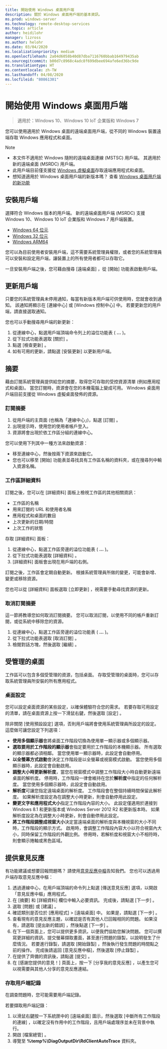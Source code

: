 ```yaml
---
title: 開始使用 Windows 桌面用戶端
description: 關於 Windows 桌面用戶端的基本資訊。
ms.prod: windows-server
ms.technology: remote-desktop-services
ms.topic: article
author: heidilohr
manager: lizross
ms.author: helohr
ms.date: 03/04/2020
ms.localizationpriority: medium
ms.openlocfilehash: 2a04d6058b40d87dba7116760bbab164979435ab
ms.sourcegitcommit: b00d7c8968c4adc8f699dbee694afe6ed36bc9de
ms.translationtype: HT
ms.contentlocale: zh-TW
ms.lasthandoff: 04/08/2020
ms.locfileid: "80861301"
---
```

# <a name="get-started-with-the-windows-desktop-client"></a>開始使用 Windows 桌面用戶端

>適用於：Windows 10、Windows 10 IoT 企業版和 Windows 7

您可以使用適用於 Windows 桌面的遠端桌面用戶端，從不同的 Windows 裝置遠端存取 Windows 應用程式和桌面。

> [!NOTE]
> - 本文件不適用於 Windows 隨附的遠端桌面連線 (MSTSC) 用戶端。 其適用於新的遠端桌面 (MSRDC) 用戶端。
> - 此用戶端目前僅支援從 [Windows 虛擬桌面](https://aka.ms/wvd)存取遠端應用程式和桌面。
> - 想知道適用於 Windows 桌面用戶端的新版本嗎？ 查看 [Windows 桌面用戶端的新功能](windowsdesktop-whatsnew.md)

## <a name="install-the-client"></a>安裝用戶端

選擇符合 Windows 版本的用戶端。 新的遠端桌面用戶端 (MSRDC) 支援 Windows 10、Windows 10 IoT 企業版和 Windows 7 用戶端裝置。

- [Windows 64 位元](https://go.microsoft.com/fwlink/?linkid=2068602)
- [Windows 32 位元](https://go.microsoft.com/fwlink/?linkid=2098960)
- [Windows ARM64](https://go.microsoft.com/fwlink/?linkid=2098961)

您可以為目前使用者安裝用戶端，這不需要系統管理員權限，或者您的系統管理員可以安裝和設定用戶端，讓裝置上的所有使用者都可以存取它。

一旦安裝用戶端之後，您可藉由搜尋 [遠端桌面]  ，從 [開始] 功能表啟動用戶端。

## <a name="update-the-client"></a>更新用戶端

只要您的系統管理員未停用通知，每當有新版本用戶端可供使用時，您就會收到通知。 該通知將顯示在 [連線中心] 或 [Windows 控制中心] 中。 若要更新您的用戶端，請直接選取通知。

您也可以手動搜尋用戶端的新更新：

1. 從連線中心，點選用戶端頂端命令列上的溢位功能表 ( **...** )。
2. 從下拉式功能表選取 [關於]  。
3. 點選 [檢查更新]  。
4. 如有可用的更新，請點選 [安裝更新]  以更新用戶端。

## <a name="feeds"></a>摘要

藉由訂閱系統管理員提供給您的摘要，取得您可存取的受控資源清單 (例如應用程式和桌面)。 當您訂閱時，資源會在您的本機電腦上變成可用。 Windows 桌面用戶端目前支援從 Windows 虛擬桌面發佈的資源。

### <a name="subscribe-to-a-feed"></a>訂閱摘要

1. 從用戶端的主頁面 (也稱為「連線中心」)，點選 [訂閱]  。
2. 出現提示時，使用您的使用者帳戶登入。
3. 資源將會出現於依工作區分組的連線中心。

您可以使用下列其中一種方法來啟動資源：

- 移至連線中心，然後按兩下資源來啟動它。
- 您也可以移至 [開始] 功能表並尋找具有工作區名稱的資料夾，或在搜尋列中輸入資源名稱。

### <a name="workspace-details"></a>工作區詳細資料

訂閱之後，您可以在 [詳細資料] 面板上檢視工作區的其他相關資訊：

- 工作區的名稱
- 用來訂閱的 URL 和使用者名稱
- 應用程式和桌面的數目
- 上次更新的日期/時間
- 上次工作的狀態

存取 [詳細資料] 面板：

1. 從連線中心，點選工作區旁邊的溢位功能表 ( **...** )。
2. 從下拉式功能表選取 [詳細資料]  。
3. [詳細資料] 面板會出現在用戶端的右側。

訂閱之後，工作區會定期自動更新。 根據系統管理員所做的變更，可能會新增、變更或移除資源。

您也可以從 [詳細資料] 面板選取 [立即更新]  ，視需要手動尋找資源的更新。

### <a name="unsubscribe-from-a-feed"></a>取消訂閱摘要

這一節將教導您如何取消訂閱摘要。 您可以取消訂閱，以使用不同的帳戶重新訂閱，或從系統中移除您的資源。

1. 從連線中心，點選工作區旁邊的溢位功能表 ( **...** )。
2. 從下拉式功能表選取 [取消訂閱]  。
3. 檢閱對話方塊，然後選取 [繼續]  。

## <a name="managed-desktops"></a>受管理的桌面

工作區可以包含多個受管理的資源，包括桌面。 存取受管理的桌面時，您可以存取系統管理員所安裝的所有應用程式。

### <a name="desktop-settings"></a>桌面設定

您可以設定桌面資源的某些設定，以確保體驗符合您的需求。 若要存取可用設定的清單，請在桌面資源上按一下滑鼠右鍵，然後選取 [設定]  。

除非關閉 [使用預設設定]  選項，否則用戶端將會使用系統管理員所設定的設定。 這麼做可讓您設定下列選項：

- **使用多個顯示器**會將桌面工作階段切換為使用單一顯示器或多個顯示器。
- **選取要用於工作階段的顯示器**會指定要用於工作階段的本機顯示器。 所有選取的顯示器都必須相鄰。 當您使用單一顯示器時，此設定會自動停用。
- **以全螢幕方式啟動**會決定工作階段是以全螢幕或視窗模式啟動。 當您使用多個顯示器時，此設定會自動啟用。
- **調整大小時更新解析度**，當您在視窗模式中調整工作階段大小時自動更新遠端桌面的解析度。 停用時，工作階段一律會維持在您於**解析度**中指定的任何解析度。 當您使用多個顯示器時，此設定會自動啟用。
- **解析度**可讓您指定遠端桌面的解析度。 工作階段會在整個持續時間保留此解析度。 如果解析度設定為在調整大小時更新，則會自動停用此設定。
- **變更文字和應用程式大小**指定工作階段內容的大小。 此設定僅適用於連接到 Windows 8.1 和更新版本或 Windows Server 2012 R2 和更新版本時。 如果解析度設定為在調整大小時更新，則會自動停用此設定。
- **將工作階段調整成視窗大小**決定當遠端桌面的解析度與本機視窗的大小不同時，工作階段的顯示方式。 啟用時，會調整工作階段內容大小以符合視窗內大小，同時保留工作階段的外觀比例。 停用時，若解析度和視窗大小不相符時，則會顯示捲軸或黑色區域。

## <a name="provide-feedback"></a>提供意見反應

有功能建議或想要回報問題嗎？ 請使用[意見反應中樞](feedback-hub://?tabid=2&contextid=883)告知我們。 您也可以透過用戶端存取意見反應中樞：

1. 透過連線中心，在用戶端頂端的命令列上點選 [傳送意見反應]  選項，以開啟「意見反應中樞」應用程式。
2. 在 [摘要]  和 [詳細資料]  欄位中輸入必要資訊。 完成後，請點選 [下一步]  。
3. 選取 [問題]  或 [建議]  。
4. 確認類別是否位於 [應用程式]   > [遠端桌面]  中。 如果是，請點選 [下一步]  。
5. 查看現有的意見反應主題，以確認是否有其他人已回報相同的問題。 如果沒有，請選取 [提出新的錯誤]  ，然後點選 [下一步]  。
6. 在下一個頁面上，您可以提供更多資訊，以便我們協助您解決問題。 您可以撰寫更詳細的資訊、提交螢幕擷取畫面，甚至進行問題的錄製，以說明發生了什麼情況。 若要進行錄製，請選取 [開始錄製]  ，然後執行發生問題的時間點之前的操作。 完成後請返回 [意見反應中樞]，然後選取 [停止錄製]  。
7. 在提供了齊備的資訊後，請點選 [提交]  。
8. 在 [感謝您提供的意見！] 頁面上，按一下 [分享我的意見反應]  ，以產生您可以視需要與其他人分享的意見反應連結。

### <a name="access-client-logs"></a>存取用戶端記錄

在調查問題時，您可能需要用戶端記錄。

若要擷取用戶端記錄：

1. 以滑鼠右鍵按一下系統匣中的 [遠端桌面]  圖示，然後選取 [中斷所有工作階段的連線]  ，以確定沒有作用中的工作階段，且用戶端處理序並未在背景中執行。
2. 開啟 [檔案總管]  。
3. 導覽至 **%temp%\DiagOutputDir\RdClientAutoTrace** 資料夾。
